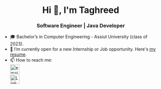 <h1 align="center">Hi 👋, I'm Taghreed</h1>
<h3 align="center">Software Engineer | Java Developer</h3>
  
- 🎓 Bachelor’s in Computer Engineering - Assiut University (class of 2023).  
- 💼 I’m currently open for a new Internship or Job opportunity. Here's [my resume](https://drive.google.com/file/d/1Hqjs8lQEu3DX7z4MQY-VGzg4fS6Hci6n/view?usp=sharing).  
- 📫 How to reach me:  
  <a href="mailto:taghreed1225@gmail.com"><img src="https://img.icons8.com/fluency/48/gmail.png" alt="email" width="30" height="30"/></a>  
  <a href="https://www.linkedin.com/in/taghreed-ali-346981202/" target="_blank"><img src="https://raw.githubusercontent.com/rahuldkjain/github-profile-readme-generator/master/src/images/icons/Social/linked-in-alt.svg" alt="LinkedIn" width="30" height="30"/></a>


